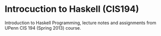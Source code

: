# Introcuction to Haskell (CIS194)
Introduction to Haskell Programming, lecture notes and assignments from UPenn CIS 194 (Spring 2013) course.
